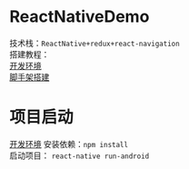# ReactNativeDemo  
技术栈：`ReactNative+redux+react-navigation`  
搭建教程：  
[开发环境](http://wioo.tk/mobile/2018/01/11/ReactNative1.html)  
[脚手架搭建](http://wioo.tk/mobile/2018/01/22/ReactNative-2.html) 

# 项目启动  
[开发环境](http://wioo.tk/mobile/2018/01/11/ReactNative1.html) 
安装依赖：`npm install`  
启动项目： `react-native run-android` 

